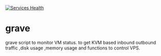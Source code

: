 [![Services Health](https://jkrk210sxim.montastic.io/badge)](https://jkrk210sxim.montastic.io)
# grave
grave script to monitor VM status. to get KVM based inbound outbound traffic ,disk usage ,memory usage and functions to control
VPS.
